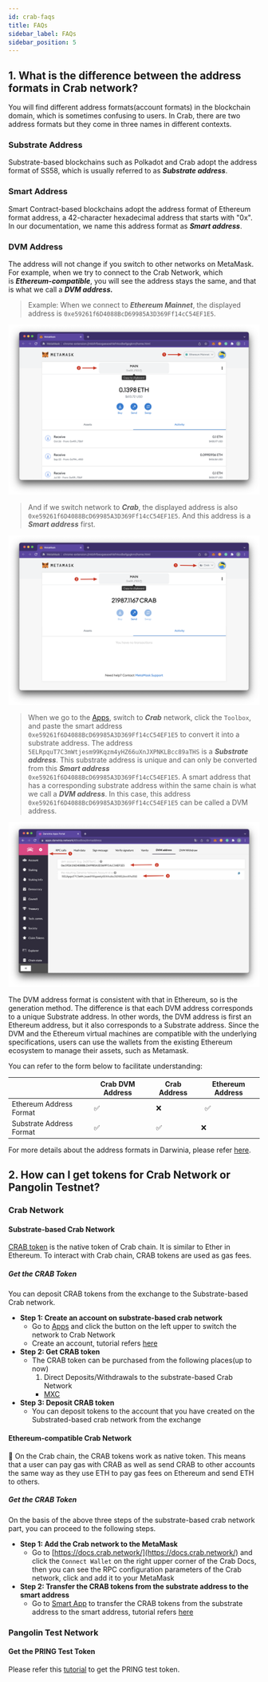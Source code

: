 ```yaml
---
id: crab-faqs
title: FAQs
sidebar_label: FAQs
sidebar_position: 5
---
```


## 1. What is the difference between the address formats in Crab network?

You will find different address formats(account formats) in the blockchain domain, which is sometimes confusing to users. In Crab, there are two address formats but they come in three names in different contexts.

### Substrate Address

Substrate-based blockchains such as Polkadot and Crab adopt the address format of SS58, which is usually referred to as ***Substrate address***.

### Smart Address

Smart Contract-based blockchains adopt the address format of Ethereum format address, a 42-character hexadecimal address that starts with "0x". In our documentation, we name this address format as ***Smart address***.

### DVM Address

The address will not change if you switch to other networks on MetaMask. For example, when we try to connect to the Crab Network, which is ***Ethereum-compatible***, you will see the address stays the same, and that is what we call a ***DVM address.*** 

> Example: When we connect to ***Ethereum Mainnet***, the displayed address is `0xe59261f6D4088BcD69985A3D369Ff14cC54EF1E5`.
> 

![01](../assets/crab-network/crab-faqs-address-format-01.png)

> And if we switch network to ***Crab***, the displayed address is also `0xe59261f6D4088BcD69985A3D369Ff14cC54EF1E5`. And this address is a ***Smart address*** first.
> 

![02](../assets/crab-network/crab-faqs-address-format-02.png)

> When we go to the [Apps](https://apps.darwinia.network/#/toolbox/dvmaddress), switch to ***Crab*** network, click the `Toolbox`, and paste the smart address `0xe59261f6D4088BcD69985A3D369Ff14cC54EF1E5` to convert it into a substrate address. 
The address `5ELRpquT7C3mWtjesm99Kqzm4yHZ66uXnJXPNKLBcc89aTHS` is a ***Substrate address***. This substrate address is unique and can only be converted from this ***Smart address*** `0xe59261f6D4088BcD69985A3D369Ff14cC54EF1E5`. A smart address that has a corresponding substrate address within the same chain is what we call a ***DVM address***. In this case, this address `0xe59261f6D4088BcD69985A3D369Ff14cC54EF1E5` can be called a DVM address.
> 

![03](../assets/crab-network/crab-faqs-address-format-03.png)

The DVM address format is consistent with that in Ethereum, so is the generation method. The difference is that each DVM address corresponds to a unique Substrate address. In other words, the DVM address is first an Ethereum address, but it also corresponds to a Substrate address. Since the DVM and the Ethereum virtual machines are compatible with the underlying specifications, users can use the wallets from the existing Ethereum ecosystem to manage their assets, such as Metamask. 

You can refer to the form below to facilitate understanding:

|  | Crab DVM Address | Crab Address  | Ethereum Address |
| --- | --- | --- | --- |
| Ethereum Address Format |               ✅ |            ❌ |                ✅ |
| Substrate Address Format |               ✅ |            ✅ |                ❌ |

For more details about the address formats in Darwinia, please refer [here](https://darwinianetwork.medium.com/build-on-darwinia-2-1-address-formats-in-darwinia-e964cc91fccc).

## 2. How can I get tokens for Crab Network or Pangolin Testnet? 

### Crab Network

#### Substrate-based Crab Network

[CRAB token](https://crab.subscan.io/) is the native token of Crab chain. It is similar to Ether in Ethereum. To interact with Crab chain, CRAB tokens are used as gas fees.

##### Get the CRAB Token

You can deposit CRAB tokens from the exchange to the Substrate-based Crab network.

- **Step 1: Create an account on substrate-based crab network**
    - Go to [Apps](https://apps.darwinia.network/#/account) and click the button on the left upper to switch the network to Crab Network
    - Create an account, tutorial refers [here](https://docs.darwinia.network/tutorials/quick-start-account)
- **Step 2: Get CRAB token**
    - The CRAB token can be purchased from the following places(up to now)
        1. Direct Deposits/Withdrawals to the substrate-based Crab Network 
        - [MXC](https://www.mexc.com/)
- **Step 3: Deposit CRAB token**
    - You can deposit tokens to the account that you have created on the Substrated-based crab network from the exchange

#### Ethereum-compatible Crab Network

<aside>
📌 On the Crab chain, the CRAB tokens work as native token. This means that a user can pay gas with CRAB as well as send CRAB to other accounts the same way as they use ETH to pay gas fees on Ethereum and send ETH to others.

</aside>

##### Get the CRAB Token

On the basis of the above three steps of the substrate-based crab network part, you can proceed to the following steps.

- **Step 1: Add the Crab network to the MetaMask**
    - Go to [https://docs.crab.network/](https://docs.crab.network/) and click the `Connect Wallet` on the right upper corner of the Crab Docs, then you can see the RPC configuration parameters of the Crab network, click and add it to your MetaMask
- **Step 2: Transfer the CRAB tokens from the substrate address to the smart address**
    - Go to [Smart App](https://smart.darwinia.network/#f%3Dsmart) to transfer the CRAB tokens from the substrate address to the smart address, tutorial refers [here](https://darwinianetwork.medium.com/using-darwinia-tools-3-3-smart-app-user-guide-c029db71102e)

### Pangolin Test Network

#### Get the PRING Test Token

Please refer this [tutorial](https://docs.crab.network/builders/get-started/darwinia-pangolin#pangolin-faucet-official) to get the PRING test token.
